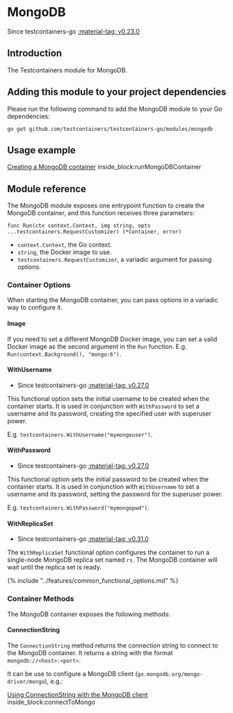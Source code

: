 # MongoDB

Since testcontainers-go <a href="https://github.com/testcontainers/testcontainers-go/releases/tag/v0.23.0"><span class="tc-version">:material-tag: v0.23.0</span></a>

## Introduction

The Testcontainers module for MongoDB.

## Adding this module to your project dependencies

Please run the following command to add the MongoDB module to your Go dependencies:

```
go get github.com/testcontainers/testcontainers-go/modules/mongodb
```

## Usage example

<!--codeinclude-->
[Creating a MongoDB container](../../modules/mongodb/examples_test.go) inside_block:runMongoDBContainer
<!--/codeinclude-->

## Module reference

The MongoDB module exposes one entrypoint function to create the MongoDB container, and this function receives three parameters:

```golang
func Run(ctx context.Context, img string, opts ...testcontainers.RequestCustomizer) (*Container, error)
```

- `context.Context`, the Go context.
- `string`, the Docker image to use.
- `testcontainers.RequestCustomizer`, a variadic argument for passing options.

### Container Options

When starting the MongoDB container, you can pass options in a variadic way to configure it.

#### Image

If you need to set a different MongoDB Docker image, you can set a valid Docker image as the second argument in the `Run` function.
E.g. `Run(context.Background(), "mongo:6")`.

#### WithUsername

- Since testcontainers-go <a href="https://github.com/testcontainers/testcontainers-go/releases/tag/v0.27.0"><span class="tc-version">:material-tag: v0.27.0</span></a>

This functional option sets the initial username to be created when the container starts.
It is used in conjunction with `WithPassword` to set a username and its password, creating the specified user with superuser power.

E.g. `testcontainers.WithUsername("mymongouser")`.

#### WithPassword

- Since testcontainers-go <a href="https://github.com/testcontainers/testcontainers-go/releases/tag/v0.27.0"><span class="tc-version">:material-tag: v0.27.0</span></a>

This functional option sets the initial password to be created when the container starts.
It is used in conjunction with `WithUsername` to set a username and its password, setting the password for the superuser power.

E.g. `testcontainers.WithPassword("mymongopwd")`.

#### WithReplicaSet

- Since testcontainers-go <a href="https://github.com/testcontainers/testcontainers-go/releases/tag/v0.31.0"><span class="tc-version">:material-tag: v0.31.0</span></a>

The `WithReplicaSet` functional option configures the container to run a single-node MongoDB replica set named `rs`. The MongoDB container will wait until the replica set is ready.

{% include "../features/common_functional_options.md" %}

### Container Methods

The MongoDB container exposes the following methods:

#### ConnectionString

The `ConnectionString` method returns the connection string to connect to the MongoDB container.
It returns a string with the format `mongodb://<host>:<port>`.

It can be use to configure a MongoDB client (`go.mongodb.org/mongo-driver/mongo`), e.g.:

<!--codeinclude-->
[Using ConnectionString with the MongoDB client](../../modules/mongodb/examples_test.go) inside_block:connectToMongo
<!--/codeinclude-->

